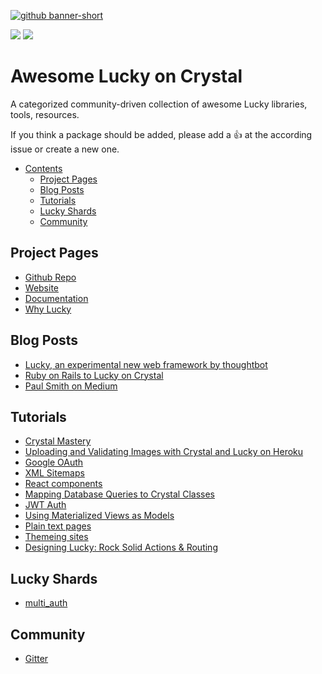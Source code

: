 [![github banner-short](https://github.com/andrewmcodes/awesome-lucky/blob/master/media/banner-portrait.svg)](http://luckyframework.org)

<div>
  <p>
    <a href="https://github.com/sindresorhus/awesome"><img src="https://cdn.rawgit.com/sindresorhus/awesome/d7305f38d29fed78fa85652e3a63e154dd8e8829/media/badge.svg"></a>
    <a href="https://travis-ci.org/andrewmcodes/awesome-lucky"><img src="https://travis-ci.org/andrewmcodes/awesome-lucky.svg?branch=master"></a>
  </p>
</div>

# Awesome Lucky on Crystal

A categorized community-driven collection of awesome Lucky libraries, tools, resources.

If you think a package should be added, please add a :+1: at the according issue or create a new one.

- [Contents](#awesome-lucky-on-crystal)
  - [Project Pages](#project-pages)
  - [Blog Posts](#blog-posts)
  - [Tutorials](#tutorials)
  - [Lucky Shards](#lucky-sShards)
  - [Community](#community)

## Project Pages

- [Github Repo](https://github.com/luckyframework/lucky)
- [Website](https://luckyframework.org/)
- [Documentation](https://luckyframework.org/guides/overview/)
- [Why Lucky](https://luckyframework.org/why-lucky/)

## Blog Posts

- [Lucky, an experimental new web framework by thoughtbot](https://robots.thoughtbot.com/lucky-an-experimental-new-web-framework-by-thoughtbot)
- [Ruby on Rails to Lucky on Crystal](https://hackernoon.com/ruby-on-rails-to-lucky-on-crystal-blazing-fast-fewer-bugs-and-even-more-fun-104010913fec)
- [Paul Smith on Medium](https://hackernoon.com/ruby-on-rails-to-lucky-on-crystal-blazing-fast-fewer-bugs-and-even-more-fun-104010913fec)

## Tutorials

- [Crystal Mastery](https://www.crystalmastery.io/episodes)
- [Uploading and Validating Images with Crystal and Lucky on Heroku](https://dev.to/mikeeus/uploading-and-validating-images-with-crystal-and-lucky-on-heroku-13p2)
- [Google OAuth](https://dev.to/jwoertink/google-oauth-with-lucky-5c10)
- [XML Sitemaps](https://dev.to/jwoertink/xml-sitemaps-with-lucky-2p5g)
- [React components](https://dev.to/mikeeus/react-components-in-lucky-with-laravel-mix-and-lucky-react-nlb)
- [Mapping Database Queries to Crystal Classes](https://dev.to/mikeeus/mapping-database-queries-to-crystal-classes-with-crystal-db-and-lucky-460i)
- [JWT Auth](https://dev.to/mikeeus/jwt-auth-in-lucky-api-if0)
- [Using Materialized Views as Models](https://dev.to/mikeeus/using-materialized-views-as-models-in-lucky-34ne)
- [Plain text pages](https://dev.to/jwoertink/plain-text-pages-in-lucky-27ja)
- [Themeing sites](https://dev.to/jwoertink/themeing-sites-in-lucky-1a4d)
- [Designing Lucky: Rock Solid Actions & Routing](https://robots.thoughtbot.com/designing-lucky-actions-routing)

## Lucky Shards

- [multi_auth](https://github.com/msa7/multi_auth#lucky-integration-example)

## Community

- [Gitter](https://gitter.im/luckyframework/Lobby)
